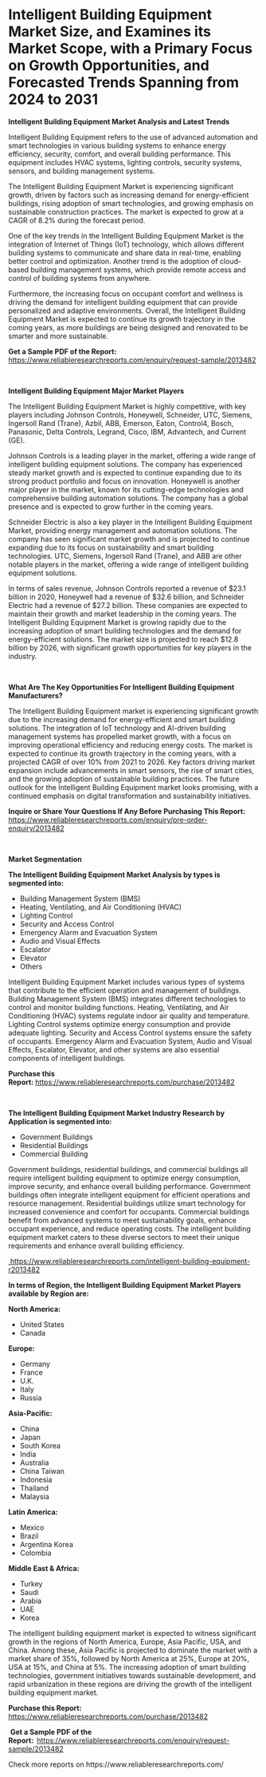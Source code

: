 <p><h1>Intelligent Building Equipment Market Size, and Examines its Market Scope, with a Primary Focus on Growth Opportunities, and Forecasted Trends Spanning from 2024 to 2031</h1></p><p><strong>Intelligent Building Equipment Market Analysis and Latest Trends</strong></p>
<p><p>Intelligent Building Equipment refers to the use of advanced automation and smart technologies in various building systems to enhance energy efficiency, security, comfort, and overall building performance. This equipment includes HVAC systems, lighting controls, security systems, sensors, and building management systems.</p><p>The Intelligent Building Equipment Market is experiencing significant growth, driven by factors such as increasing demand for energy-efficient buildings, rising adoption of smart technologies, and growing emphasis on sustainable construction practices. The market is expected to grow at a CAGR of 8.2% during the forecast period.</p><p>One of the key trends in the Intelligent Building Equipment Market is the integration of Internet of Things (IoT) technology, which allows different building systems to communicate and share data in real-time, enabling better control and optimization. Another trend is the adoption of cloud-based building management systems, which provide remote access and control of building systems from anywhere.</p><p>Furthermore, the increasing focus on occupant comfort and wellness is driving the demand for intelligent building equipment that can provide personalized and adaptive environments. Overall, the Intelligent Building Equipment Market is expected to continue its growth trajectory in the coming years, as more buildings are being designed and renovated to be smarter and more sustainable.</p></p>
<p><strong>Get a Sample PDF of the Report:&nbsp;</strong> <a href="https://www.reliableresearchreports.com/enquiry/request-sample/2013482">https://www.reliableresearchreports.com/enquiry/request-sample/2013482</a></p>
<p>&nbsp;</p>
<p><strong>Intelligent Building Equipment Major Market Players</strong></p>
<p><p>The Intelligent Building Equipment Market is highly competitive, with key players including Johnson Controls, Honeywell, Schneider, UTC, Siemens, Ingersoll Rand (Trane), Azbil, ABB, Emerson, Eaton, Control4, Bosch, Panasonic, Delta Controls, Legrand, Cisco, IBM, Advantech, and Current (GE).</p><p>Johnson Controls is a leading player in the market, offering a wide range of intelligent building equipment solutions. The company has experienced steady market growth and is expected to continue expanding due to its strong product portfolio and focus on innovation. Honeywell is another major player in the market, known for its cutting-edge technologies and comprehensive building automation solutions. The company has a global presence and is expected to grow further in the coming years.</p><p>Schneider Electric is also a key player in the Intelligent Building Equipment Market, providing energy management and automation solutions. The company has seen significant market growth and is projected to continue expanding due to its focus on sustainability and smart building technologies. UTC, Siemens, Ingersoll Rand (Trane), and ABB are other notable players in the market, offering a wide range of intelligent building equipment solutions.</p><p>In terms of sales revenue, Johnson Controls reported a revenue of $23.1 billion in 2020, Honeywell had a revenue of $32.6 billion, and Schneider Electric had a revenue of $27.2 billion. These companies are expected to maintain their growth and market leadership in the coming years. The Intelligent Building Equipment Market is growing rapidly due to the increasing adoption of smart building technologies and the demand for energy-efficient solutions. The market size is projected to reach $12.8 billion by 2026, with significant growth opportunities for key players in the industry.</p></p>
<p>&nbsp;</p>
<p><strong>What Are The Key Opportunities For Intelligent Building Equipment Manufacturers?</strong></p>
<p><p>The Intelligent Building Equipment market is experiencing significant growth due to the increasing demand for energy-efficient and smart building solutions. The integration of IoT technology and AI-driven building management systems has propelled market growth, with a focus on improving operational efficiency and reducing energy costs. The market is expected to continue its growth trajectory in the coming years, with a projected CAGR of over 10% from 2021 to 2026. Key factors driving market expansion include advancements in smart sensors, the rise of smart cities, and the growing adoption of sustainable building practices. The future outlook for the Intelligent Building Equipment market looks promising, with a continued emphasis on digital transformation and sustainability initiatives.</p></p>
<p><strong>Inquire or Share Your Questions If Any Before Purchasing This Report:</strong> <a href="https://www.reliableresearchreports.com/enquiry/pre-order-enquiry/2013482">https://www.reliableresearchreports.com/enquiry/pre-order-enquiry/2013482</a></p>
<p>&nbsp;</p>
<p><strong>Market Segmentation</strong></p>
<p><strong>The Intelligent Building Equipment Market Analysis by types is segmented into:</strong></p>
<p><ul><li>Building Management System (BMS)</li><li>Heating, Ventilating, and Air Conditioning (HVAC)</li><li>Lighting Control</li><li>Security and Access Control</li><li>Emergency Alarm and Evacuation System</li><li>Audio and Visual Effects</li><li>Escalator</li><li>Elevator</li><li>Others</li></ul></p>
<p><p>Intelligent Building Equipment Market includes various types of systems that contribute to the efficient operation and management of buildings. Building Management System (BMS) integrates different technologies to control and monitor building functions. Heating, Ventilating, and Air Conditioning (HVAC) systems regulate indoor air quality and temperature. Lighting Control systems optimize energy consumption and provide adequate lighting. Security and Access Control systems ensure the safety of occupants. Emergency Alarm and Evacuation System, Audio and Visual Effects, Escalator, Elevator, and other systems are also essential components of intelligent buildings.</p></p>
<p><strong>Purchase this Report:&nbsp;</strong><a href="https://www.reliableresearchreports.com/purchase/2013482">https://www.reliableresearchreports.com/purchase/2013482</a></p>
<p>&nbsp;</p>
<p><strong>The Intelligent Building Equipment Market Industry Research by Application is segmented into:</strong></p>
<p><ul><li>Government Buildings</li><li>Residential Buildings</li><li>Commercial Building</li></ul></p>
<p><p>Government buildings, residential buildings, and commercial buildings all require intelligent building equipment to optimize energy consumption, improve security, and enhance overall building performance. Government buildings often integrate intelligent equipment for efficient operations and resource management. Residential buildings utilize smart technology for increased convenience and comfort for occupants. Commercial buildings benefit from advanced systems to meet sustainability goals, enhance occupant experience, and reduce operating costs. The intelligent building equipment market caters to these diverse sectors to meet their unique requirements and enhance overall building efficiency.</p></p>
<p><a href="https://www.reliableresearchreports.com/intelligent-building-equipment-r2013482">&nbsp;https://www.reliableresearchreports.com/intelligent-building-equipment-r2013482</a></p>
<p><strong>In terms of Region, the Intelligent Building Equipment Market Players available by Region are:</strong></p>
<p>
    <p> <strong> North America: </strong>
        <ul>
            <li>United States</li>
            <li>Canada</li>
        </ul>
        </p> 
    <p> <strong> Europe: </strong>
        <ul>
            <li>Germany</li>
            <li>France</li>
            <li>U.K.</li>
            <li>Italy</li>
            <li>Russia</li>
        </ul>
        </p> 
    <p> <strong> Asia-Pacific: </strong>
        <ul>
            <li>China</li>
            <li>Japan</li>
            <li>South Korea</li>
            <li>India</li>
            <li>Australia</li>
            <li>China Taiwan</li>
            <li>Indonesia</li>
            <li>Thailand</li>
            <li>Malaysia</li>
        </ul>
        </p> 
    <p> <strong> Latin America: </strong>
        <ul>
            <li>Mexico</li>
            <li>Brazil</li>
            <li>Argentina Korea</li>
            <li>Colombia</li>
        </ul>
        </p> 
    <p> <strong> Middle East & Africa: </strong>
        <ul>
            <li>Turkey</li>
            <li>Saudi</li>
            <li>Arabia</li>
            <li>UAE</li>
            <li>Korea</li>
        </ul>
    </p>
    </p>
<p><p>The intelligent building equipment market is expected to witness significant growth in the regions of North America, Europe, Asia Pacific, USA, and China. Among these, Asia Pacific is projected to dominate the market with a market share of 35%, followed by North America at 25%, Europe at 20%, USA at 15%, and China at 5%. The increasing adoption of smart building technologies, government initiatives towards sustainable development, and rapid urbanization in these regions are driving the growth of the intelligent building equipment market.</p></p>
<p><strong>Purchase this Report: </strong><a href="https://www.reliableresearchreports.com/purchase/2013482">https://www.reliableresearchreports.com/purchase/2013482</a></p>
<p>&nbsp;<strong>Get a Sample PDF of the Report:&nbsp;&nbsp;</strong><a href="https://www.reliableresearchreports.com/enquiry/request-sample/2013482">https://www.reliableresearchreports.com/enquiry/request-sample/2013482</a></p>
<p><strong></strong></p>
<p>Check more reports on https://www.reliableresearchreports.com/</p>